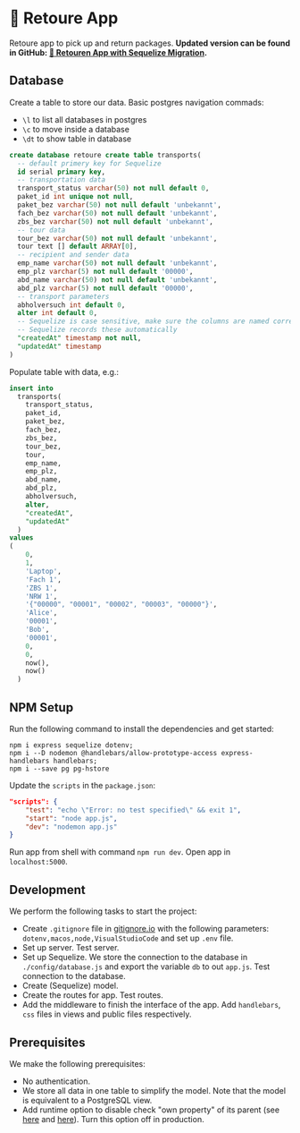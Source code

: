 # 🚚 Retoure App

Retoure app to pick up and return packages. **Updated version can be found in GitHub: [🚚 Retouren App with Sequelize Migration](https://github.com/luiul/retoure-mig).**

## Database

Create a table to store our data. Basic postgres navigation commads:

- `\l` to list all databases in postgres
- `\c` to move inside a database
- `\dt` to show table in database

```sql
create database retoure create table transports(
  -- default primery key for Sequelize
  id serial primary key,
  -- transportation data
  transport_status varchar(50) not null default 0,
  paket_id int unique not null,
  paket_bez varchar(50) not null default 'unbekannt',
  fach_bez varchar(50) not null default 'unbekannt',
  zbs_bez varchar(50) not null default 'unbekannt',
  -- tour data
  tour_bez varchar(50) not null default 'unbekannt',
  tour text [] default ARRAY[0],
  -- recipient and sender data
  emp_name varchar(50) not null default 'unbekannt',
  emp_plz varchar(5) not null default '00000',
  abd_name varchar(50) not null default 'unbekannt',
  abd_plz varchar(5) not null default '00000',
  -- transport parameters
  abholversuch int default 0,
  alter int default 0,
  -- Sequelize is case sensitive, make sure the columns are named correctly!
  -- Sequelize records these automatically
  "createdAt" timestamp not null,
  "updatedAt" timestamp
)
```
Populate table with data, e.g.:

```sql
insert into
  transports(
    transport_status,
    paket_id,
    paket_bez,
    fach_bez,
    zbs_bez,
    tour_bez,
    tour,
    emp_name,
    emp_plz,
    abd_name,
    abd_plz,
    abholversuch,
    alter,
    "createdAt",
    "updatedAt"
  )
values
(
    0,
    1,
    'Laptop',
    'Fach 1',
    'ZBS 1',
    'NRW 1',
    '{"00000", "00001", "00002", "00003", "00000"}',
    'Alice',
    '00001',
    'Bob',
    '00001',
    0,
    0,
    now(),
    now()
  )
```

## NPM Setup

Run the following command to install the dependencies and get started:

```shell
npm i express sequelize dotenv;
npm i --D nodemon @handlebars/allow-prototype-access express-handlebars handlebars;
npm i --save pg pg-hstore
```

Update the `scripts` in the `package.json`:

```json
"scripts": {
    "test": "echo \"Error: no test specified\" && exit 1",
    "start": "node app.js",
    "dev": "nodemon app.js"
}
```

Run app from shell with command  `npm run dev`. Open app in `localhost:5000`.

## Development

We perform the following tasks to start the project:

- Create `.gitignore` file in [gitignore.io](https://www.toptal.com/developers/gitignore) with the following parameters: `dotenv,macos,node,VisualStudioCode` and set up `.env` file.
- Set up server. Test server.
- Set up Sequelize. We store the connection to the database in `./config/database.js` and export the variable `db` to out `app.js`. Test connection to the database.
- Create (Sequelize) model.
- Create the routes for app. Test routes.
- Add the middleware to finish the interface of the app. Add `handlebars`, `css` files in views and public files respectively.

## Prerequisites

We make the following prerequisites:

- No authentication.
- We store all data in one table to simplify the model. Note that the model is equivalent to a PostgreSQL view.
- Add runtime option to disable check "own property" of its parent (see [here](https://handlebarsjs.com/api-reference/runtime-options.html#options-to-control-prototype-access) and [here](https://handlebarsjs.com/api-reference/runtime-options.html#options-to-control-prototype-access)). Turn this option off in production.
